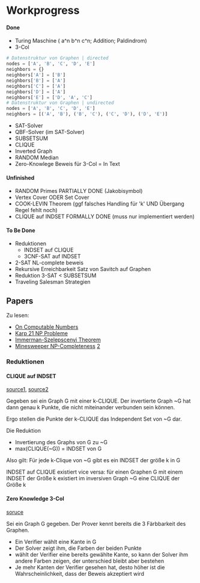 # Workprogress
#### Done

- Turing Maschine ( a^n b^n c^n; Addition; Paldindrom)
- 3-Col
```python
# Datenstruktur von Graphen | directed
nodes = ['A', 'B', 'C', 'D', 'E']
neighbors = {}
neighbors['A'] = ['B']
neighbors['B'] = ['A']
neighbors['C'] = ['A']
neighbors['D'] = ['A']
neighbors['E'] = ['D', 'A', 'C']
# Datenstruktur von Graphen | undirected
nodes = ['A', 'B', 'C', 'D', 'E']
neighbors = [('A', 'B'), ('B', 'C'), ('C', 'D'), ('D', 'E')]
```
- SAT-Solver
- QBF-Solver (im SAT-Solver)
- SUBSETSUM 
- CLIQUE
- Inverted Graph
- RANDOM Median
- Zero-Knowlege Beweis für 3-Col = In Text

#### Unfinished

- RANDOM Primes PARTIALLY DONE (Jakobisymbol)
- Vertex Cover ODER Set Cover
- COOK-LEVIN Theorem (ggf falsches Handling für 'k' UND Übergang Regel fehlt noch)
- CLIQUE auf INDSET FORMALLY DONE (muss nur implementiert werden)

#### To Be Done

- Reduktionen
  - INDSET auf CLIQUE
  - 3CNF-SAT auf INDSET
- 2-SAT NL-complete beweis
- Rekursive Erreichbarkeit Satz von Savitch auf Graphen
- Reduktion 3-SAT < SUBSETSUM
- Traveling Salesman Strategien

## Papers
Zu lesen:
- [On Computable Numbers](https://www.cs.virginia.edu/~robins/Turing_Paper_1936.pdf)
- [Karp 21 NP Probleme](https://people.eecs.berkeley.edu/~luca/cs172/karp.pdf)
- [Immerman-Szelepscenyi Theorem](https://ieeexplore.ieee.org/document/5270/)
- [Minesweeper NP-Completeness](http://simon.bailey.at/random/kaye.minesweeper.pdf) [2](http://web.math.ucsb.edu/~padraic/ucsb_2014_15/ccs_problem_solving_w2015/NP3.pdf)
### Reduktionen
#### CLIQUE auf INDSET
[source1](https://math.stackexchange.com/questions/61963/clique-and-independent-set-proof),
[source2](https://cs.stackexchange.com/questions/7120/reducing-clique-to-independent-set)

Gegeben sei ein Graph G mit einer k-CLIQUE. Der invertierte Graph ~G hat dann genau k Punkte, die nicht miteinander verbunden sein können.

Ergo stellen die Punkte der k-CLIQUE das Independent Set von ~G dar.

Die Reduktion
- Invertierung des Graphs von G zu ~G
- max(CLIQUE(~G)) = INDSET von G

Also gilt: Für jede k-Clique von ~G gibt es ein INDSET der größe k in G

INDSET auf CLIQUE existiert vice versa: für einen Graphen G mit einem INDSET der Größe k existiert im inversiven Graph ~G eine CLIQUE der Größe k

#### Zero Knowledge 3-Col

[soruce](http://web.mit.edu/~ezyang/Public/graph/svg.html)

Sei ein Graph G gegeben. Der Prover kennt bereits die 3 Färbbarkeit des Graphen.

- Ein Verifier wählt eine Kante in G
- Der Solver zeigt ihm, die Farben der beiden Punkte
- wählt der Verifier eine bereits gewählte Kante, so kann der Solver ihm andere Farben zeigen, der unterschied bleibt aber bestehen
- Je mehr Kanten der Verifier gesehen hat, desto höher ist die Wahrscheinlichkeit, dass der Beweis akzeptiert wird
